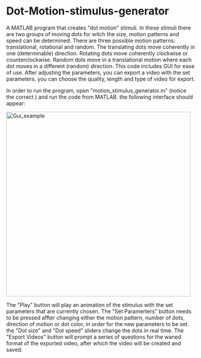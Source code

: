 # Dot-Motion-stimulus-generator
A MATLAB program that creates "dot motion" stimuli. In these stimuli there are two groups of moving dots for witch the size, motion patterns and speed can be determined.
There are three possible motion patterns: translational, rotational and random. The translating dots move coherently in one (determinable) direction. Rotating dots move coherently clockwise or counterclockwise. Random dots move in a translational motion where each dot moves in a different (random) direction.
This code includes GUI for ease of use. After adjusting the parameters, you can export a video with the set parameters. you can choose the quality, length and type of video for export.

In order to run the program, open "motion_stimulus_generator.m" (notice the correct ) and run the code from MATLAB. the following interface should appear:

<img width="491" alt="Gui_example" src="https://user-images.githubusercontent.com/120125680/210794564-f51e1bf1-8abb-4bb8-bff3-868e656c876d.PNG">

The "Play" button will play an animation of the stimulus with the set parameters that are currently chosen.
The "Set Paramerters" button needs to be pressed affter changing either the motion pattern, number of dots, direction of motion or dot color, in order for the new parameters to be set. the "Dot size" and "Dot speed" sliders change the dots in real time.
The "Export Videos" button will prompt a series of questions for the waned format of the exported video, after which the video will be created and saved.

